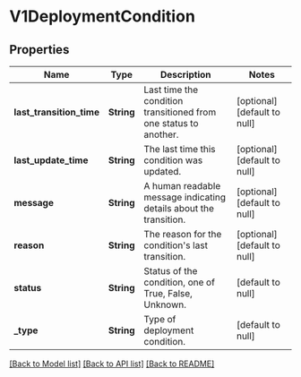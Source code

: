 # V1DeploymentCondition

## Properties
Name | Type | Description | Notes
------------ | ------------- | ------------- | -------------
**last_transition_time** | **String** | Last time the condition transitioned from one status to another. | [optional] [default to null]
**last_update_time** | **String** | The last time this condition was updated. | [optional] [default to null]
**message** | **String** | A human readable message indicating details about the transition. | [optional] [default to null]
**reason** | **String** | The reason for the condition&#39;s last transition. | [optional] [default to null]
**status** | **String** | Status of the condition, one of True, False, Unknown. | [default to null]
**_type** | **String** | Type of deployment condition. | [default to null]

[[Back to Model list]](../README.md#documentation-for-models) [[Back to API list]](../README.md#documentation-for-api-endpoints) [[Back to README]](../README.md)


